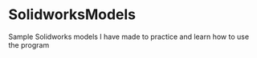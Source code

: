 # SolidworksModels
Sample Solidworks models I have made to practice and learn how to use the program

